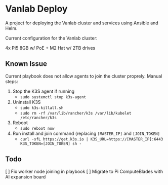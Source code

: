 # Vanlab Deploy

A project for deploying the Vanlab cluster and services using Ansible and Helm.

Current configuration for the Vanlab cluster:

4x Pi5 8GB w/ PoE + M2 Hat w/ 2TB drives

## Known Issue

Current playbook does not allow agents to join the cluster proprely. Manual steps:

1. Stop the K3S agent if running
   - `sudo systemctl stop k3s-agent`
1. Uninstall K3S
   - `sudo k3s-killall.sh`
   - `sudo rm -rf /var/lib/rancher/k3s /var/lib/kubelet /etc/rancher/k3s`
1. Reboot
   - `sudo reboot now`
1. Run install and join command (replacing `[MASTER_IP]` and `[JOIN_TOKEN]`
   - `curl -sfL https://get.k3s.io | K3S_URL=https://[MASTER_IP]:6443 K3S_TOKEN=[JOIN_TOKEN] sh -`

## Todo

[ ] Fix worker node joining in playbook
[ ] Migrate to Pi ComputeBlades with AI expansion board

